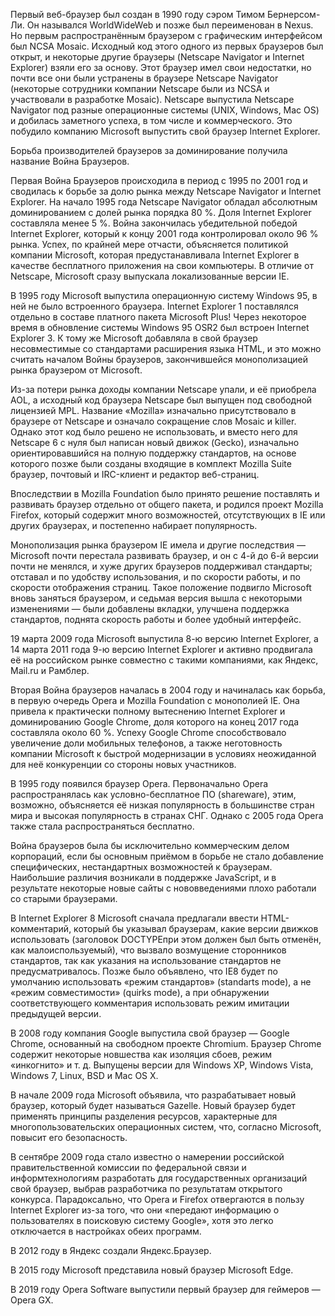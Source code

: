 Первый веб-браузер был создан в 1990 году сэром Тимом Бернерсом-Ли. Он назывался WorldWideWeb и позже был переименован в Nexus. Но первым распространённым браузером с графическим интерфейсом был NCSA Mosaic. Исходный код этого одного из первых браузеров был открыт, и некоторые другие браузеры (Netscape Navigator и Internet Explorer) взяли его за основу. Этот браузер имел свои недостатки, но почти все они были устранены в браузере Netscape Navigator (некоторые сотрудники компании Netscape были из NCSA и участвовали в разработке Mosaic). Netscape выпустила Netscape Navigator под разные операционные системы (UNIX, Windows, Mac OS) и добилась заметного успеха, в том числе и коммерческого. Это побудило компанию Microsoft выпустить свой браузер Internet Explorer.

Борьба производителей браузеров за доминирование получила название Война Браузеров.

Первая Война Браузеров происходила в период с 1995 по 2001 год и сводилась к борьбе за долю рынка между Netscape Navigator и Internet Explorer. На начало 1995 года Netscape Navigator обладал абсолютным доминированием с долей рынка порядка 80 %. Доля Internet Explorer составляла менее 5 %. Война закончилась убедительной победой Internet Explorer, который к концу 2001 года контролировал около 96 % рынка. Успех, по крайней мере отчасти, объясняется политикой компании Microsoft, которая предустанавливала Internet Explorer в качестве бесплатного приложения на свои компьютеры. В отличие от Netscape, Microsoft сразу выпускала локализованные версии IE. 

В 1995 году Microsoft выпустила операционную систему Windows 95, в ней не было встроенного браузера. Internet Explorer 1 поставлялся отдельно в составе платного пакета Microsoft Plus! Через некоторое время в обновление системы Windows 95 OSR2 был встроен Internet Explorer 3. К тому же Microsoft добавляла в свой браузер несовместимые со стандартами расширения языка HTML, и это можно считать началом Войны браузеров, закончившейся монополизацией рынка браузером от Microsoft.

Из-за потери рынка доходы компании Netscape упали, и её приобрела AOL, а исходный код браузера Netscape был выпущен под свободной лицензией MPL. Название «Mozilla» изначально присутствовало в браузере от Netscape и означало сокращение слов Mosaic и killer. Однако этот код было решено не использовать, и вместо него для Netscape 6 с нуля был написан новый движок (Gecko), изначально ориентировавшийся на полную поддержку стандартов, на основе которого позже были созданы входящие в комплект Mozilla Suite браузер, почтовый и IRC-клиент и редактор веб-страниц. 

Впоследствии в Mozilla Foundation было принято решение поставлять и развивать браузер отдельно от общего пакета, и родился проект Mozilla Firefox, который содержит много возможностей, отсутствующих в IE или других браузерах, и постепенно набирает популярность.

Монополизация рынка браузером IE имела и другие последствия — Microsoft почти перестала развивать браузер, и он с 4-й до 6-й версии почти не менялся, и хуже других браузеров поддерживал стандарты; отставал и по удобству использования, и по скорости работы, и по скорости отображения страниц. Такое положение подвигло Microsoft вновь заняться браузером, и седьмая версия вышла с некоторыми изменениями — были добавлены вкладки, улучшена поддержка стандартов, поднята скорость работы и более удобный интерфейс.

19 марта 2009 года Microsoft выпустила 8-ю версию Internet Explorer, а 14 марта 2011 года 9-ю версию Internet Explorer и активно продвигала её на российском рынке совместно с такими компаниями, как Яндекс, Mail.ru и Рамблер.

Вторая Война браузеров началась в 2004 году и начиналась как борьба, в первую очередь Opera и Mozilla Foundation с монополией IE. Она привела к практически полному вытеснению Internet Explorer и доминированию Google Chrome, доля которого на конец 2017 года составляла около 60 %. Успеху Google Chrome способствовало увеличение доли мобильных телефонов, а также неготовность компании Microsoft к быстрой модернизации в условиях неожиданной для неё конкуренции со стороны новых участников.

В 1995 году появился браузер Opera. Первоначально Opera распространялась как условно-бесплатное ПО (shareware), этим, возможно, объясняется её низкая популярность в большинстве стран мира и высокая популярность в странах СНГ. Однако с 2005 года Opera также стала распространяться бесплатно.

Война браузеров была бы исключительно коммерческим делом корпораций, если бы основным приёмом в борьбе не стало добавление специфических, нестандартных возможностей к браузерам. Наибольшие различия возникали в поддержке JavaScript, и в результате некоторые новые сайты с нововведениями плохо работали со старыми браузерами.

В Internet Explorer 8 Microsoft сначала предлагали ввести HTML-комментарий, который бы указывал браузерам, какие версии движков использовать (заголовок DOCTYPEпри этом должен был быть отменён, как малоиспользуемый), что вызвало возмущение сторонников стандартов, так как указания на использование стандартов не предусматривалось. Позже было объявлено, что IE8 будет по умолчанию использовать «режим стандартов» (standarts mode), а не «режим совместимости» (quirks mode), а при обнаружении соответствующего комментария использовать режим имитации предыдущей версии.

В 2008 году компания Google выпустила свой браузер — Google Chrome, основанный на свободном проекте Chromium. Браузер Chrome содержит некоторые новшества как изоляция сбоев, режим «инкогнито» и т. д. Выпущены версии для Windows XP, Windows Vista, Windows 7, Linux, BSD и Mac OS X.

В начале 2009 года Microsoft объявила, что разрабатывает новый браузер, который будет называться Gazelle. Новый браузер будет применять принципы разделения ресурсов, характерные для многопользовательских операционных систем, что, согласно Microsoft, повысит его безопасность.

В сентябре 2009 года стало известно о намерении российской правительственной комиссии по федеральной связи и информтехнологиям разработать для государственных организаций свой браузер, выбрав разработчика по результатам открытого конкурса. Парадоксально, что Opera и Firefox отвергаются в пользу Internet Explorer из-за того, что они «передают информацию о пользователях в поисковую систему Google», хотя это легко отключается в настройках обеих программ.

В 2012 году в Яндекс создали Яндекс.Браузер.

В 2015 году Microsoft представила новый браузер Microsoft Edge.

В 2019 году Opera Software выпустили первый браузер для геймеров — Opera GX. 